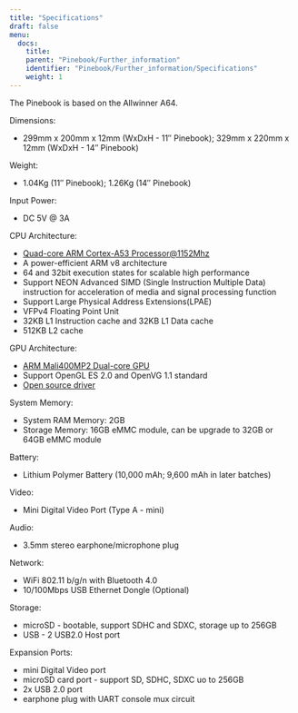 ```yaml
---
title: "Specifications"
draft: false
menu:
  docs:
    title:
    parent: "Pinebook/Further_information"
    identifier: "Pinebook/Further_information/Specifications"
    weight: 1
---
```


The Pinebook is based on the Allwinner A64.

Dimensions: 

* 299mm x 200mm x 12mm (WxDxH - 11″ Pinebook); 329mm x 220mm x 12mm (WxDxH - 14″ Pinebook)

Weight:

* 1.04Kg (11″ Pinebook); 1.26Kg (14″ Pinebook)

Input Power:

* DC 5V @ 3A

CPU Architecture:

* [Quad-core ARM Cortex-A53 Processor@1152Mhz](https://www.arm.com/products/processors/cortex-a/cortex-a53-processor.php)
* A power-efficient ARM v8 architecture
* 64 and 32bit execution states for scalable high performance
* Support NEON Advanced SIMD (Single Instruction Multiple Data) instruction for acceleration of media and signal processing function
* Support Large Physical Address Extensions(LPAE)
* VFPv4 Floating Point Unit
* 32KB L1 Instruction cache and 32KB L1 Data cache
* 512KB L2 cache

GPU Architecture:

* [ARM Mali400MP2 Dual-core GPU](https://www.arm.com/products/multimedia/mali-gpu/ultra-low-power/mali-400.php)
* Support OpenGL ES 2.0 and OpenVG 1.1 standard
* [Open source driver](https://gitlab.freedesktop.org/lima/web/wikis/home)

System Memory:

* System RAM Memory: 2GB
* Storage Memory: 16GB eMMC module, can be upgrade to 32GB or 64GB eMMC module

Battery:

* Lithium Polymer Battery (10,000 mAh; 9,600 mAh in later batches)

Video:

* Mini Digital Video Port (Type A - mini)

Audio:

* 3.5mm stereo earphone/microphone plug

Network:

* WiFi 802.11 b/g/n with Bluetooth 4.0
* 10/100Mbps USB Ethernet Dongle (Optional)

Storage:

* microSD - bootable, support SDHC and SDXC, storage up to 256GB
* USB -	2 USB2.0 Host port

Expansion Ports:

* mini Digital Video port
* microSD card port - support SD, SDHC, SDXC uo to 256GB
* 2x USB 2.0 port
* earphone plug with UART console mux circuit
